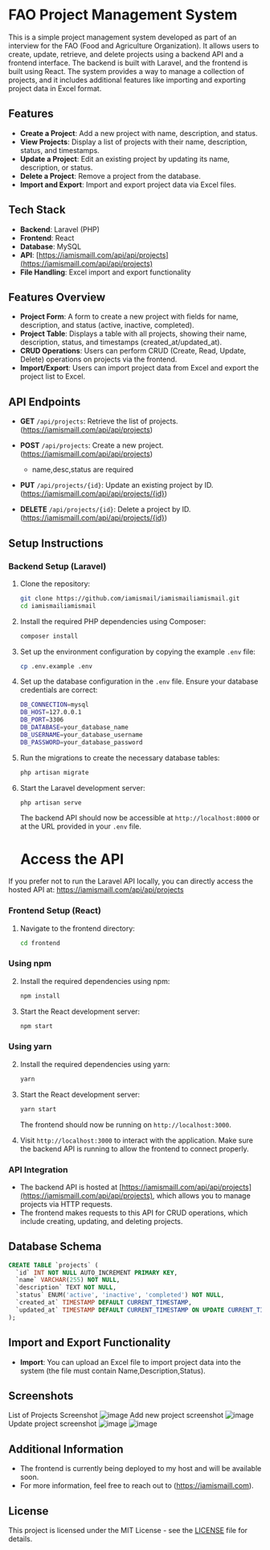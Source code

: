 # FAO Project Management System

This is a simple project management system developed as part of an interview for the FAO (Food and Agriculture Organization). It allows users to create, update, retrieve, and delete projects using a backend API and a frontend interface. The backend is built with Laravel, and the frontend is built using React. The system provides a way to manage a collection of projects, and it includes additional features like importing and exporting project data in Excel format.

## Features

- **Create a Project**: Add a new project with name, description, and status.
- **View Projects**: Display a list of projects with their name, description, status, and timestamps.
- **Update a Project**: Edit an existing project by updating its name, description, or status.
- **Delete a Project**: Remove a project from the database.
- **Import and Export**: Import and export project data via Excel files.

## Tech Stack

- **Backend**: Laravel (PHP)
- **Frontend**: React
- **Database**: MySQL
- **API**: [https://iamismaill.com/api/api/projects](https://iamismaill.com/api/api/projects)
- **File Handling**: Excel import and export functionality

## Features Overview

- **Project Form**: A form to create a new project with fields for name, description, and status (active, inactive, completed).
- **Project Table**: Displays a table with all projects, showing their name, description, status, and timestamps (created_at/updated_at).
- **CRUD Operations**: Users can perform CRUD (Create, Read, Update, Delete) operations on projects via the frontend.
- **Import/Export**: Users can import project data from Excel and export the project list to Excel.

## API Endpoints

- **GET** `/api/projects`: Retrieve the list of projects.(https://iamismaill.com/api/api/projects)

- **POST** `/api/projects`: Create a new project.(https://iamismaill.com/api/api/projects)
   - name,desc,status are required 

- **PUT** `/api/projects/{id}`: Update an existing project by ID. (https://iamismaill.com/api/api/projects/{id})

- **DELETE** `/api/projects/{id}`: Delete a project by ID. (https://iamismaill.com/api/api/projects/{id})

## Setup Instructions

### Backend Setup (Laravel)

1. Clone the repository:
   ```bash
   git clone https://github.com/iamismail/iamismailiamismail.git
   cd iamismailiamismail
   ```

2. Install the required PHP dependencies using Composer:
   ```bash
   composer install
   ```

3. Set up the environment configuration by copying the example `.env` file:
   ```bash
   cp .env.example .env
   ```

4. Set up the database configuration in the `.env` file. Ensure your database credentials are correct:
   ```bash
   DB_CONNECTION=mysql
   DB_HOST=127.0.0.1
   DB_PORT=3306
   DB_DATABASE=your_database_name
   DB_USERNAME=your_database_username
   DB_PASSWORD=your_database_password
   ```

5. Run the migrations to create the necessary database tables:
   ```bash
   php artisan migrate
   ```


9. Start the Laravel development server:
   ```bash
   php artisan serve
   ```

   The backend API should now be accessible at `http://localhost:8000` or at the URL provided in your `.env` file.
   # Access the API
If you prefer not to run the Laravel API locally, you can directly access the hosted API at: https://iamismaill.com/api/api/projects
### Frontend Setup (React)

1. Navigate to the frontend directory:
   ```bash
   cd frontend
   ```
### Using npm
2. Install the required dependencies using npm:
   ```bash
   npm install
   ```

3. Start the React development server:
   ```bash
   npm start
   ```

### Using yarn
2. Install the required dependencies using yarn:
   ```bash
   yarn
   ```
3. Start the React development server:
   ```bash
   yarn start
   ```
   The frontend should now be running on `http://localhost:3000`.

5. Visit `http://localhost:3000` to interact with the application. Make sure the backend API is running to allow the frontend to connect properly.

### API Integration

- The backend API is hosted at [https://iamismaill.com/api/api/projects](https://iamismaill.com/api/api/projects), which allows you to manage projects via HTTP requests.
- The frontend makes requests to this API for CRUD operations, which include creating, updating, and deleting projects.

## Database Schema

```sql
CREATE TABLE `projects` (
  `id` INT NOT NULL AUTO_INCREMENT PRIMARY KEY,
  `name` VARCHAR(255) NOT NULL,
  `description` TEXT NOT NULL,
  `status` ENUM('active', 'inactive', 'completed') NOT NULL,
  `created_at` TIMESTAMP DEFAULT CURRENT_TIMESTAMP,
  `updated_at` TIMESTAMP DEFAULT CURRENT_TIMESTAMP ON UPDATE CURRENT_TIMESTAMP
);
```

## Import and Export Functionality

- **Import**: You can upload an Excel file to import project data into the system (the file must contain Name,Description,Status).

## Screenshots
   List of Projects Screenshot
  ![image](https://github.com/user-attachments/assets/0f4b3952-d708-4cb1-a058-535abac6d26b)
  Add new project screenshot
  ![image](https://github.com/user-attachments/assets/d66f257d-7bcb-4455-895a-f327ce9135da)
  Update project screenshot
  ![image](https://github.com/user-attachments/assets/8ddaef5d-136a-4627-a5c0-b2cb8cc7a1d3)
  ![image](https://github.com/user-attachments/assets/53ac7944-0cfe-481e-bbb3-8a2df76a40fa)

## Additional Information

- The frontend is currently being deployed to my host and will be available soon.
- For more information, feel free to reach out to (https://iamismaill.com).
## License

This project is licensed under the MIT License - see the [LICENSE](LICENSE) file for details.
